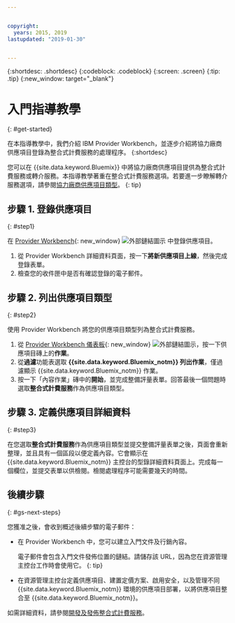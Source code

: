 ```yaml
---


copyright:
  years: 2015, 2019
lastupdated: "2019-01-30"


---
```


{:shortdesc: .shortdesc}
{:codeblock: .codeblock}
{:screen: .screen}
{:tip: .tip}
{:new_window: target="_blank"}

# 入門指導教學
{: #get-started}

在本指導教學中，我們介紹 IBM Provider Workbench，並逐步介紹將協力廠商供應項目登錄為整合式計費服務的處理程序。
{:shortdesc}

您可以在 {{site.data.keyword.Bluemix}} 中將協力廠商供應項目提供為整合式計費服務或轉介服務。本指導教學著重在整合式計費服務選項。若要進一步瞭解轉介服務選項，請參閱[協力廠商供應項目類型](/docs/third-party?topic=third-party-offering-types#offering-types)。
{: tip}

## 步驟 1. 登錄供應項目
{: #step1}

在 [Provider Workbench](https://www.ibm.com/marketplace/workbench/){: new_window} ![外部鏈結圖示](../icons/launch-glyph.svg "外部鏈結圖示") 中登錄供應項目。

1. 從 Provider Workbench 詳細資料頁面，按一下**將新供應項目上線**，然後完成登錄表單。
2. 檢查您的收件匣中是否有確認登錄的電子郵件。

## 步驟 2. 列出供應項目類型
{: #step2}

使用 Provider Workbench 將您的供應項目類型列為整合式計費服務。

1. 從 [Provider Workbench 儀表板](https://www.ibm.com/marketplace/workbench/provider/dashboard){: new_window} ![外部鏈結圖示](../icons/launch-glyph.svg "外部鏈結圖示")，按一下供應項目磚上的**作業**。
2. 從**過濾**功能表選取 **{{site.data.keyword.Bluemix_notm}} 列出作業**，僅過濾顯示 {{site.data.keyword.Bluemix_notm}} 作業。
3. 按一下「內容作業」磚中的**開始**，並完成整備評量表單。回答最後一個問題時選取**整合式計費服務**作為供應項目類型。

## 步驟 3. 定義供應項目詳細資料
{: #step3}

在您選取**整合式計費服務**作為供應項目類型並提交整備評量表單之後，頁面會重新整理，並且具有一個區段以便定義內容。它會顯示在 {{site.data.keyword.Bluemix_notm}} 主控台的型錄詳細資料頁面上。完成每一個欄位，並提交表單以供檢閱。檢閱處理程序可能需要幾天的時間。

## 後續步驟
{: #gs-next-steps}

您獲准之後，會收到概述後續步驟的電子郵件：

* 在 Provider Workbench 中，您可以建立入門文件及行銷內容。

  電子郵件會包含入門文件發佈位置的鏈結。請儲存該 URL，因為您在資源管理主控台工作時會使用它。
  {: tip}

* 在資源管理主控台定義供應項目、建置定價方案、啟用安全，以及管理不同 {{site.data.keyword.Bluemix_notm}} 環境的供應項目部署，以將供應項目整合至 {{site.data.keyword.Bluemix_notm}}。 

如需詳細資料，請參閱[開發及發佈整合式計費服務](/docs/third-party?topic=third-party-overview#overview)。 

